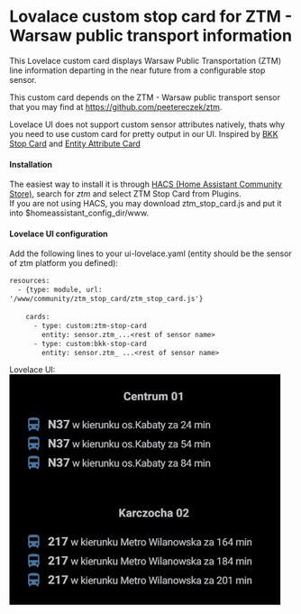 # Lovalace custom stop card for ZTM - Warsaw public transport information
This Lovelace custom card displays Warsaw Public Transportation (ZTM) line information departing in the near future from a configurable stop sensor.

This custom card depends on the ZTM - Warsaw public transport sensor that you may find at https://github.com/peetereczek/ztm.

Lovelace UI does not support custom sensor attributes natively, thats why you need to use custom card for pretty output in our UI.
Inspired by [BKK Stop Card](https://github.com/amaximus/bkk-stop-card) and [Entity Attribute Card](https://github.com/custom-cards/entity-attributes-card)

#### Installation
The easiest way to install it is through [HACS (Home Assistant Community Store)](https://custom-components.github.io/hacs/),
search for <i>ztm</i> and select ZTM Stop Card from Plugins.<br />
If you are not using HACS, you may download ztm_stop_card.js and put it into $homeassistant_config_dir/www.<br />

#### Lovelace UI configuration
Add the following lines to your ui-lovelace.yaml (entity should be the sensor of ztm platform you defined):
```
resources:
  - {type: module, url: '/www/community/ztm_stop_card/ztm_stop_card.js'}

    cards:
      - type: custom:ztm-stop-card
        entity: sensor.ztm_...<rest of sensor name>
      - type: custom:bkk-stop-card
        entity: sensor.ztm_ ...<rest of sensor name>
```

Lovelace UI:<br />
![ztm_stop_card](ztm-stop-card.jpg)

